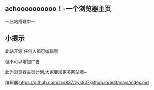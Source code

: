 ## achoooooooooo！-一个浏览器主页

～此站搭建中～

## 小提示

此站开源,任何人都可编辑哦

但不可以增加广告

此为浏览器主页计划,大家要加更多网站哦~

编辑器:https://github.com/zys837/zys837.github.io/edit/main/index.md
